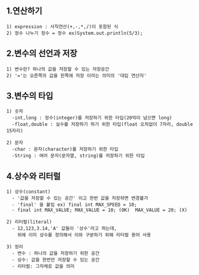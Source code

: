 ## 1.연산하기
  
    1) expression : 사칙연산(+,-,*,/)이 포함된 식
    2) 정수 나누기 정수 = 정수 ex)System.out.println(5/3);

## 2.변수의 선언과 저장
  
    1) 변수란? 하나의 값을 저장할 수 있는 저장공간
    2) '='는 오른쪽의 값을 왼쪽에 저장 이라는 의미의 '대입 연산자'

## 3.변수의 타입

    1) 숫자
      -int,long : 정수(integer)를 저장하기 위한 타입(20억이 넘으면 long)
      -float,double : 실수를 저장하기 하기 위한 타입(float 오차없이 7자리, double 15자리)

    2) 문자
      -char : 문자(character)를 저장하기 위한 타입
      -String : 여러 문자(문자열, string)를 저장하기 위한 타입

## 4.상수와 리터럴

    1) 상수(constant)
      - '값을 저장할 수 있는 공간' 이고 한번 값을 저장하면 변경불가
      - 'final' 을 붙임 ex) final int MAX_SPEED = 10;
      - final int MAX_VALUE; MAX_VALUE = 10; (OK)  MAX_VALUE = 20; (X)

    2) 리터럴(literal)
      - 12,123,3.14,'A' 값들이 '상수'라고 하는데,
        위에 이미 상수를 정의해서 이와 구분하기 위해 리터럴 용어 사용

    3) 정리
      - 변수 : 하나의 값을 저장하기 위한 공간
      - 상수: 값을 한번만 저장할 수 있는 공간
      - 리터럴: 그자체로 값을 의미
